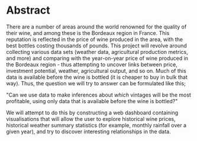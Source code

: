 # Abstract

There are a number of areas around the world renowned for the quality of their
wine, and among these is the Bordeaux region in France. This reputation is
reflected in the price of wine produced in the area, with the best bottles
costing thousands of pounds. This project will revolve around collecting various
data sets (weather data, agricultural production metrics, and more) and
comparing with the year-on-year price of wine produced in the Bordeaux region -
thus attempting to uncover links between price, investment potential, weather,
agricultural output, and so on. Much of this data is available before the wine
is bottled (it is cheaper to buy in bulk that way). Thus, the question we will
try to answer can be formulated like this;

"Can we use data to make inferences about *which* vintages will be the most
profitable, using only data that is available before the wine is bottled?"

We will attempt to do this by constructing a web dashboard containing
visualisations that will allow the user to explore historical wine prices,
historical weather summary statistics (for example, monthly rainfall over a
given year), and try to discover interesting relationships in the data.

